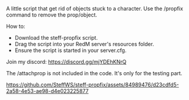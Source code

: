A little script that get rid of objects stuck to a character.
Use the /propfix command to remove the prop/object.

How to:
- Download the steff-propfix script.
- Drag the script into your RedM server's resources folder.
- Ensure the script is started in your server.cfg.
  
Join my discord: https://discord.gg/mjYDEhKNrQ

The /attachprop is not included in the code. It's only for the testing part.

https://github.com/SteffWS/steff-propfix/assets/84989476/d23cdfd5-2a58-4e53-ae98-d4e023225877
